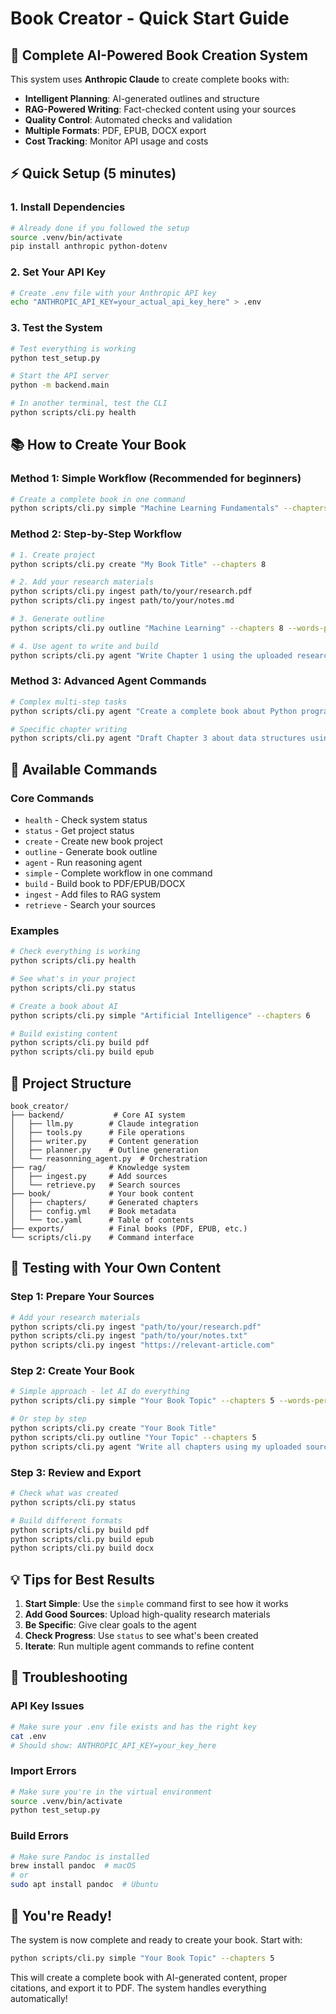 # Book Creator - Quick Start Guide

## 🚀 Complete AI-Powered Book Creation System

This system uses **Anthropic Claude** to create complete books with:
- **Intelligent Planning**: AI-generated outlines and structure
- **RAG-Powered Writing**: Fact-checked content using your sources
- **Quality Control**: Automated checks and validation
- **Multiple Formats**: PDF, EPUB, DOCX export
- **Cost Tracking**: Monitor API usage and costs

## ⚡ Quick Setup (5 minutes)

### 1. Install Dependencies
```bash
# Already done if you followed the setup
source .venv/bin/activate
pip install anthropic python-dotenv
```

### 2. Set Your API Key
```bash
# Create .env file with your Anthropic API key
echo "ANTHROPIC_API_KEY=your_actual_api_key_here" > .env
```

### 3. Test the System
```bash
# Test everything is working
python test_setup.py

# Start the API server
python -m backend.main

# In another terminal, test the CLI
python scripts/cli.py health
```

## 📚 How to Create Your Book

### Method 1: Simple Workflow (Recommended for beginners)
```bash
# Create a complete book in one command
python scripts/cli.py simple "Machine Learning Fundamentals" --chapters 5 --words-per-chapter 2000
```

### Method 2: Step-by-Step Workflow
```bash
# 1. Create project
python scripts/cli.py create "My Book Title" --chapters 8

# 2. Add your research materials
python scripts/cli.py ingest path/to/your/research.pdf
python scripts/cli.py ingest path/to/your/notes.md

# 3. Generate outline
python scripts/cli.py outline "Machine Learning" --chapters 8 --words-per-chapter 2500

# 4. Use agent to write and build
python scripts/cli.py agent "Write Chapter 1 using the uploaded research and export to PDF"
```

### Method 3: Advanced Agent Commands
```bash
# Complex multi-step tasks
python scripts/cli.py agent "Create a complete book about Python programming with 6 chapters, include code examples, and export to both PDF and EPUB"

# Specific chapter writing
python scripts/cli.py agent "Draft Chapter 3 about data structures using the uploaded research papers, include 2 diagrams, and save to chapters/03-data-structures.md"
```

## 🔧 Available Commands

### Core Commands
- `health` - Check system status
- `status` - Get project status
- `create` - Create new book project
- `outline` - Generate book outline
- `agent` - Run reasoning agent
- `simple` - Complete workflow in one command
- `build` - Build book to PDF/EPUB/DOCX
- `ingest` - Add files to RAG system
- `retrieve` - Search your sources

### Examples
```bash
# Check everything is working
python scripts/cli.py health

# See what's in your project
python scripts/cli.py status

# Create a book about AI
python scripts/cli.py simple "Artificial Intelligence" --chapters 6

# Build existing content
python scripts/cli.py build pdf
python scripts/cli.py build epub
```

## 📁 Project Structure
```
book_creator/
├── backend/           # Core AI system
│   ├── llm.py        # Claude integration
│   ├── tools.py      # File operations
│   ├── writer.py     # Content generation
│   ├── planner.py    # Outline generation
│   └── reasonning_agent.py  # Orchestration
├── rag/              # Knowledge system
│   ├── ingest.py     # Add sources
│   └── retrieve.py   # Search sources
├── book/             # Your book content
│   ├── chapters/     # Generated chapters
│   ├── config.yml    # Book metadata
│   └── toc.yaml      # Table of contents
├── exports/          # Final books (PDF, EPUB, etc.)
└── scripts/cli.py    # Command interface
```

## 🎯 Testing with Your Own Content

### Step 1: Prepare Your Sources
```bash
# Add your research materials
python scripts/cli.py ingest "path/to/your/research.pdf"
python scripts/cli.py ingest "path/to/your/notes.txt"
python scripts/cli.py ingest "https://relevant-article.com"
```

### Step 2: Create Your Book
```bash
# Simple approach - let AI do everything
python scripts/cli.py simple "Your Book Topic" --chapters 5 --words-per-chapter 2000

# Or step by step
python scripts/cli.py create "Your Book Title"
python scripts/cli.py outline "Your Topic" --chapters 5
python scripts/cli.py agent "Write all chapters using my uploaded sources and build PDF"
```

### Step 3: Review and Export
```bash
# Check what was created
python scripts/cli.py status

# Build different formats
python scripts/cli.py build pdf
python scripts/cli.py build epub
python scripts/cli.py build docx
```

## 💡 Tips for Best Results

1. **Start Simple**: Use the `simple` command first to see how it works
2. **Add Good Sources**: Upload high-quality research materials
3. **Be Specific**: Give clear goals to the agent
4. **Check Progress**: Use `status` to see what's been created
5. **Iterate**: Run multiple agent commands to refine content

## 🚨 Troubleshooting

### API Key Issues
```bash
# Make sure your .env file exists and has the right key
cat .env
# Should show: ANTHROPIC_API_KEY=your_key_here
```

### Import Errors
```bash
# Make sure you're in the virtual environment
source .venv/bin/activate
python test_setup.py
```

### Build Errors
```bash
# Make sure Pandoc is installed
brew install pandoc  # macOS
# or
sudo apt install pandoc  # Ubuntu
```

## 🎉 You're Ready!

The system is now complete and ready to create your book. Start with:

```bash
python scripts/cli.py simple "Your Book Topic" --chapters 5
```

This will create a complete book with AI-generated content, proper citations, and export it to PDF. The system handles everything automatically!
